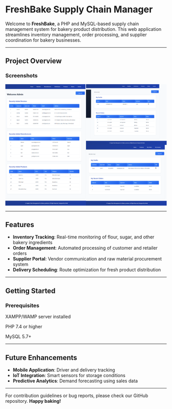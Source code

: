 # FreshBake Supply Chain Manager

Welcome to **FreshBake**, a PHP and MySQL-based supply chain management system for bakery product distribution. This web application streamlines inventory management, order processing, and supplier coordination for bakery businesses.

---
## Project Overview

### Screenshots
![FreshBake](https://github.com/VishalRN/PHP-SupplyChain/blob/main/PHP-SupplyChain.png)

---
## Features

- **Inventory Tracking**: Real-time monitoring of flour, sugar, and other bakery ingredients
- **Order Management**: Automated processing of customer and retailer orders
- **Supplier Portal**: Vendor communication and raw material procurement system
- **Delivery Scheduling**: Route optimization for fresh product distribution

---
## Getting Started

### Prerequisites
XAMPP/WAMP server installed

PHP 7.4 or higher

MySQL 5.7+

---
## Future Enhancements

- **Mobile Application**: Driver and delivery tracking
- **IoT Integration**: Smart sensors for storage conditions
- **Predictive Analytics**: Demand forecasting using sales data

---
For contribution guidelines or bug reports, please check our GitHub repository. **Happy baking!**
